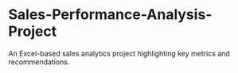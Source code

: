 # Sales-Performance-Analysis-Project
An Excel-based sales analytics project highlighting key metrics and recommendations.
